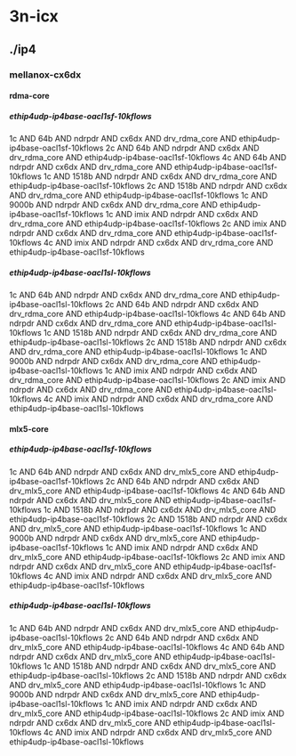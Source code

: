 # 3n-icx
## ./ip4
### mellanox-cx6dx
#### rdma-core
##### ethip4udp-ip4base-oacl1sf-10kflows
1c AND 64b AND ndrpdr AND cx6dx AND drv_rdma_core AND ethip4udp-ip4base-oacl1sf-10kflows
2c AND 64b AND ndrpdr AND cx6dx AND drv_rdma_core AND ethip4udp-ip4base-oacl1sf-10kflows
4c AND 64b AND ndrpdr AND cx6dx AND drv_rdma_core AND ethip4udp-ip4base-oacl1sf-10kflows
1c AND 1518b AND ndrpdr AND cx6dx AND drv_rdma_core AND ethip4udp-ip4base-oacl1sf-10kflows
2c AND 1518b AND ndrpdr AND cx6dx AND drv_rdma_core AND ethip4udp-ip4base-oacl1sf-10kflows
1c AND 9000b AND ndrpdr AND cx6dx AND drv_rdma_core AND ethip4udp-ip4base-oacl1sf-10kflows
1c AND imix AND ndrpdr AND cx6dx AND drv_rdma_core AND ethip4udp-ip4base-oacl1sf-10kflows
2c AND imix AND ndrpdr AND cx6dx AND drv_rdma_core AND ethip4udp-ip4base-oacl1sf-10kflows
4c AND imix AND ndrpdr AND cx6dx AND drv_rdma_core AND ethip4udp-ip4base-oacl1sf-10kflows
##### ethip4udp-ip4base-oacl1sl-10kflows
1c AND 64b AND ndrpdr AND cx6dx AND drv_rdma_core AND ethip4udp-ip4base-oacl1sl-10kflows
2c AND 64b AND ndrpdr AND cx6dx AND drv_rdma_core AND ethip4udp-ip4base-oacl1sl-10kflows
4c AND 64b AND ndrpdr AND cx6dx AND drv_rdma_core AND ethip4udp-ip4base-oacl1sl-10kflows
1c AND 1518b AND ndrpdr AND cx6dx AND drv_rdma_core AND ethip4udp-ip4base-oacl1sl-10kflows
2c AND 1518b AND ndrpdr AND cx6dx AND drv_rdma_core AND ethip4udp-ip4base-oacl1sl-10kflows
1c AND 9000b AND ndrpdr AND cx6dx AND drv_rdma_core AND ethip4udp-ip4base-oacl1sl-10kflows
1c AND imix AND ndrpdr AND cx6dx AND drv_rdma_core AND ethip4udp-ip4base-oacl1sl-10kflows
2c AND imix AND ndrpdr AND cx6dx AND drv_rdma_core AND ethip4udp-ip4base-oacl1sl-10kflows
4c AND imix AND ndrpdr AND cx6dx AND drv_rdma_core AND ethip4udp-ip4base-oacl1sl-10kflows
#### mlx5-core
##### ethip4udp-ip4base-oacl1sf-10kflows
1c AND 64b AND ndrpdr AND cx6dx AND drv_mlx5_core AND ethip4udp-ip4base-oacl1sf-10kflows
2c AND 64b AND ndrpdr AND cx6dx AND drv_mlx5_core AND ethip4udp-ip4base-oacl1sf-10kflows
4c AND 64b AND ndrpdr AND cx6dx AND drv_mlx5_core AND ethip4udp-ip4base-oacl1sf-10kflows
1c AND 1518b AND ndrpdr AND cx6dx AND drv_mlx5_core AND ethip4udp-ip4base-oacl1sf-10kflows
2c AND 1518b AND ndrpdr AND cx6dx AND drv_mlx5_core AND ethip4udp-ip4base-oacl1sf-10kflows
1c AND 9000b AND ndrpdr AND cx6dx AND drv_mlx5_core AND ethip4udp-ip4base-oacl1sf-10kflows
1c AND imix AND ndrpdr AND cx6dx AND drv_mlx5_core AND ethip4udp-ip4base-oacl1sf-10kflows
2c AND imix AND ndrpdr AND cx6dx AND drv_mlx5_core AND ethip4udp-ip4base-oacl1sf-10kflows
4c AND imix AND ndrpdr AND cx6dx AND drv_mlx5_core AND ethip4udp-ip4base-oacl1sf-10kflows
##### ethip4udp-ip4base-oacl1sl-10kflows
1c AND 64b AND ndrpdr AND cx6dx AND drv_mlx5_core AND ethip4udp-ip4base-oacl1sl-10kflows
2c AND 64b AND ndrpdr AND cx6dx AND drv_mlx5_core AND ethip4udp-ip4base-oacl1sl-10kflows
4c AND 64b AND ndrpdr AND cx6dx AND drv_mlx5_core AND ethip4udp-ip4base-oacl1sl-10kflows
1c AND 1518b AND ndrpdr AND cx6dx AND drv_mlx5_core AND ethip4udp-ip4base-oacl1sl-10kflows
2c AND 1518b AND ndrpdr AND cx6dx AND drv_mlx5_core AND ethip4udp-ip4base-oacl1sl-10kflows
1c AND 9000b AND ndrpdr AND cx6dx AND drv_mlx5_core AND ethip4udp-ip4base-oacl1sl-10kflows
1c AND imix AND ndrpdr AND cx6dx AND drv_mlx5_core AND ethip4udp-ip4base-oacl1sl-10kflows
2c AND imix AND ndrpdr AND cx6dx AND drv_mlx5_core AND ethip4udp-ip4base-oacl1sl-10kflows
4c AND imix AND ndrpdr AND cx6dx AND drv_mlx5_core AND ethip4udp-ip4base-oacl1sl-10kflows